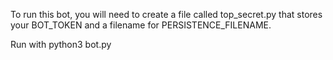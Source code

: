 To run this bot, you will need to create a file called top_secret.py that stores your BOT_TOKEN and a filename for PERSISTENCE_FILENAME.

Run with python3 bot.py

